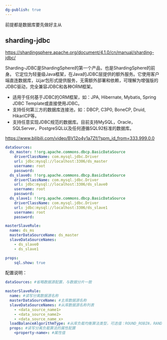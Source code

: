 ```yaml
---
dg-publish: true
---
```

前提都是数据库要先做好主从

## sharding-jdbc

https://shardingsphere.apache.org/document/4.1.0/cn/manual/sharding-jdbc/

Sharding-JDBC是ShardingSphere的第一个产品，也是ShardingSphere的前身。 它定位为轻量级Java框架，在Java的JDBC层提供的额外服务。它使用客户端直连数据库，以jar包形式提供服务，无需额外部署和依赖，可理解为增强版的JDBC驱动，完全兼容JDBC和各种ORM框架。

-   适用于任何基于JDBC的ORM框架，如：JPA, Hibernate, Mybatis, Spring JDBC Template或直接使用JDBC。
-   支持任何第三方的数据库连接池，如：DBCP, C3P0, BoneCP, Druid, HikariCP等。
-   支持任意实现JDBC规范的数据库。目前支持MySQL，Oracle，SQLServer，PostgreSQL以及任何遵循SQL92标准的数据库。

https://www.bilibili.com/video/BV12o4y1a7Zf/?spm_id_from=333.999.0.0

```yaml
dataSources:
  ds_master: !!org.apache.commons.dbcp.BasicDataSource
    driverClassName: com.mysql.jdbc.Driver
    url: jdbc:mysql://localhost:3306/ds_master
    username: root
    password: 
  ds_slave0: !!org.apache.commons.dbcp.BasicDataSource
    driverClassName: com.mysql.jdbc.Driver
    url: jdbc:mysql://localhost:3306/ds_slave0
    username: root
    password: 
  ds_slave1: !!org.apache.commons.dbcp.BasicDataSource
    driverClassName: com.mysql.jdbc.Driver
    url: jdbc:mysql://localhost:3306/ds_slave1
    username: root
    password: 

masterSlaveRule:
  name: ds_ms
  masterDataSourceName: ds_master
  slaveDataSourceNames: 
    - ds_slave0
    - ds_slave1

props:
    sql.show: true
```

配置说明：
```yml
dataSources: #省略数据源配置，与数据分片一致

masterSlaveRule:
  name: #读写分离数据源名称
  masterDataSourceName: #主库数据源名称
  slaveDataSourceNames: #从库数据源名称列表
    - <data_source_name1>
    - <data_source_name2>
    - <data_source_name_x>
  loadBalanceAlgorithmType: #从库负载均衡算法类型，可选值：ROUND_ROBIN，RANDOM。若`loadBalanceAlgorithmClassName`存在则忽略该配置
  props: #读写分离负载算法的属性配置
    <property-name>: #属性值
```